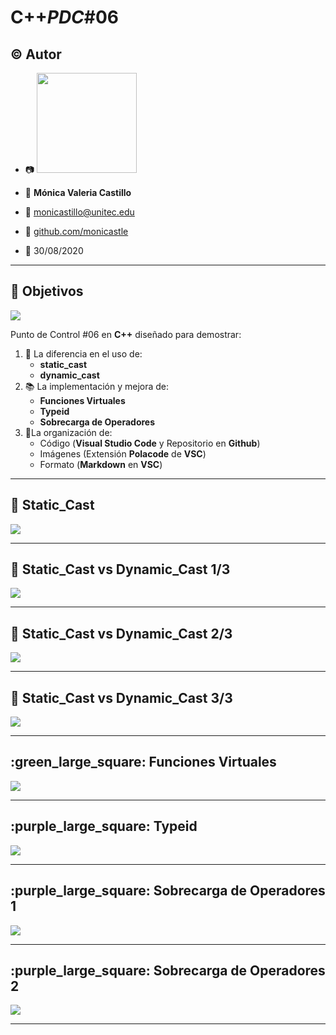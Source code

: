 # C++_PDC_#06

## :copyright: Autor

- :camera: <img src="https://avatars1.githubusercontent.com/u/64861402?s=400&u=0477a114ca729a44357ba5b4a5381816c4d4ea92&v=4" width="160px"> 

- :woman: **Mónica Valeria Castillo**
- :e-mail: monicastillo@unitec.edu
- :link: [github.com/monicastle](https://github.com/monicastle)
- :calendar: 30/08/2020

---

## :dart: Objetivos

![](Images/1C++.png)

Punto de Control #06 en **C++** diseñado para demostrar:

1. :nut_and_bolt: La diferencia en el uso de:
   - **static_cast**
   - **dynamic_cast**
2. :books: La implementación y mejora de:
    - **Funciones Virtuales** 
    - **Typeid**
    - **Sobrecarga de Operadores**
3. :open_file_folder:La organización de:
   - Código (**Visual Studio Code** y Repositorio en **Github**)
   - Imágenes (Extensión **Polacode** de **VSC**)
   - Formato (**Markdown** en **VSC**)

---

## :large_blue_diamond: Static_Cast

![](Images/Static_Cast.png)

---

## :large_orange_diamond: Static_Cast vs Dynamic_Cast 1/3

![](Images/Static_CastvsDynamic_Cast1.png)

---

## :large_orange_diamond: Static_Cast vs Dynamic_Cast 2/3

![](Images/Static_CastvsDynamic_Cast2.png)

---

## :large_orange_diamond: Static_Cast vs Dynamic_Cast 3/3

![](Images/Static_CastvsDynamic_Cast3.png)

---

##  :green_large_square:  Funciones Virtuales

![](Images/FuncionesVirtuales.png)

---

## :purple_large_square: Typeid

![](Images/Typeid.png)

---

## :purple_large_square: Sobrecarga de Operadores 1

![](Images/SobrecargadeOperadores1.png)

---

## :purple_large_square: Sobrecarga de Operadores 2

![](Images/SobrecargadeOperadores2.png)

---
